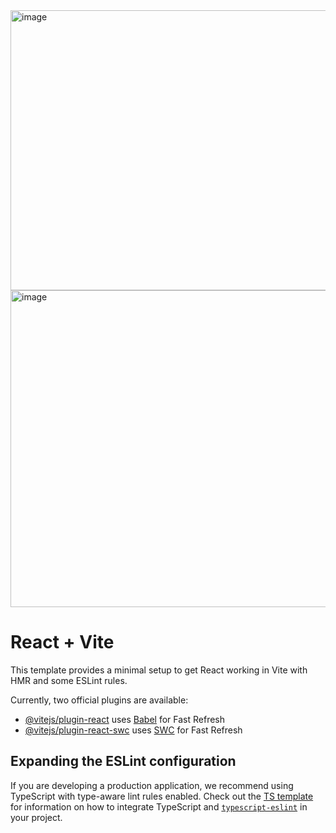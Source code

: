 <img width="832" height="448" alt="image" src="https://github.com/user-attachments/assets/3521f446-f6d8-4131-be1f-40c2a11088f3" />

<img width="769" height="507" alt="image" src="https://github.com/user-attachments/assets/138cd795-d448-4dcb-a1a3-351cba4270f5" />

# React + Vite

This template provides a minimal setup to get React working in Vite with HMR and some ESLint rules.

Currently, two official plugins are available:

- [@vitejs/plugin-react](https://github.com/vitejs/vite-plugin-react/blob/main/packages/plugin-react) uses [Babel](https://babeljs.io/) for Fast Refresh
- [@vitejs/plugin-react-swc](https://github.com/vitejs/vite-plugin-react/blob/main/packages/plugin-react-swc) uses [SWC](https://swc.rs/) for Fast Refresh

## Expanding the ESLint configuration

If you are developing a production application, we recommend using TypeScript with type-aware lint rules enabled. Check out the [TS template](https://github.com/vitejs/vite/tree/main/packages/create-vite/template-react-ts) for information on how to integrate TypeScript and [`typescript-eslint`](https://typescript-eslint.io) in your project.
